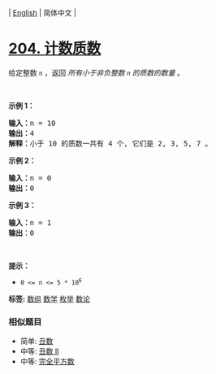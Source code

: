 | [English](README_EN.md) | 简体中文 |

# [204. 计数质数](https://leetcode-cn.com/problems/count-primes)
<p>给定整数 <code>n</code> ，返回 <em>所有小于非负整数&nbsp;<code>n</code>&nbsp;的质数的数量</em> 。</p>

<p>&nbsp;</p>

<p><strong>示例 1：</strong></p>

<pre>
<strong>输入：</strong>n = 10
<strong>输出：</strong>4
<strong>解释：</strong>小于 10 的质数一共有 4 个, 它们是 2, 3, 5, 7 。
</pre>

<p><strong>示例 2：</strong></p>

<pre>
<strong>输入：</strong>n = 0
<strong>输出：</strong>0
</pre>

<p><strong>示例 3：</strong></p>

<pre>
<strong>输入：</strong>n = 1
<strong>输出</strong>：0
</pre>

<p>&nbsp;</p>

<p><strong>提示：</strong></p>

<ul>
	<li><code>0 &lt;= n &lt;= 5 * 10<sup>6</sup></code></li>
</ul>

**标签:**  [数组](https://leetcode-cn.com/tag/array) [数学](https://leetcode-cn.com/tag/math) [枚举](https://leetcode-cn.com/tag/enumeration) [数论](https://leetcode-cn.com/tag/number-theory) 
 ### 相似题目
- 简单:	[丑数](https://leetcode-cn.com/problems/ugly-number) 
- 中等:	[丑数 II](https://leetcode-cn.com/problems/ugly-number-ii) 
- 中等:	[完全平方数](https://leetcode-cn.com/problems/perfect-squares) 
